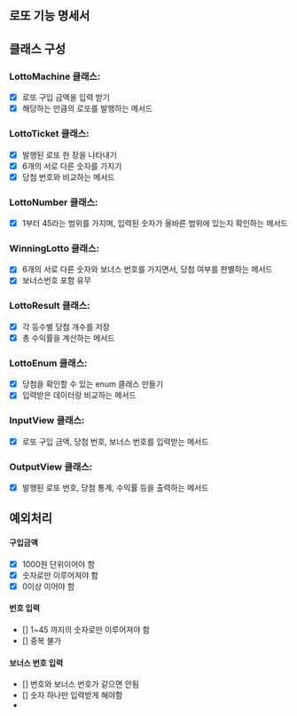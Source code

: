 ## 로또 기능 명세서

## 클래스 구성
### LottoMachine 클래스:
- [x] 로또 구입 금액을 입력 받기
- [x] 해당하는 만큼의 로또를 발행하는 메서드
### LottoTicket 클래스:
- [x] 발행된 로또 한 장을 나타내기
- [x] 6개의 서로 다른 숫자를 가지기 
- [x] 당첨 번호와 비교하는 메서드
### LottoNumber 클래스:
- [x] 1부터 45라는 범위를 가지며, 입력된 숫자가 올바른 범위에 있는지 확인하는 메서드
### WinningLotto 클래스:
- [x] 6개의 서로 다른 숫자와 보너스 번호를 가지면서, 당첨 여부를 판별하는 메서드
- [x] 보너스번호 포함 유무
### LottoResult 클래스:
- [x] 각 등수별 당첨 개수를 저장
- [x] 총 수익률을 계산하는 메서드
### LottoEnum 클래스:
- [x] 당첨을 확인할 수 있는 enum 클래스 만들기
- [x] 입력받은 데이터랑 비교하는 메서드
### InputView 클래스:
- [x] 로또 구입 금액, 당첨 번호, 보너스 번호를 입력받는 메서드
### OutputView 클래스:
- [x] 발행된 로또 번호, 당첨 통계, 수익률 등을 출력하는 메서드


## 예외처리
#### 구입금액
- [x] 1000원 단위이어야 함
- [x] 숫자로만 이루어져야 함
- [X] 0이상 이어야 함

#### 번호 입력
- [] 1~45 까지의 숫자로만 이루어져야 함
- [] 중복 불가

#### 보너스 번호 입력
- [] 번호와 보너스 번호가 같으면 안됨
- [] 숫자 하나만 입력받게 해야함
- 